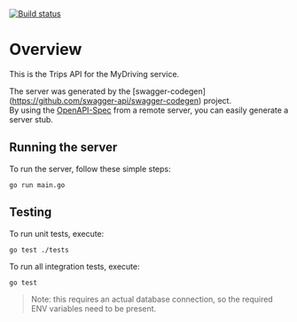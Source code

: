 [![Build status](https://dev.azure.com/hacker2otc/openhack-devops-team/_apis/build/status/openhack-devops-team-trips-CI)](https://dev.azure.com/hacker2otc/openhack-devops-team/_build/latest?definitionId=2)

# Overview

This is the Trips API for the MyDriving service.

The server was generated by the [swagger-codegen]
(https://github.com/swagger-api/swagger-codegen) project.  
By using the [OpenAPI-Spec](https://github.com/OAI/OpenAPI-Specification) from a remote server, you can easily generate a server stub.

## Running the server

To run the server, follow these simple steps:

```shell
go run main.go
```

## Testing

To run unit tests, execute:

```shell
go test ./tests
```

To run all integration tests, execute:

```shell
go test
```

> Note: this requires an actual database connection, so the required ENV variables need to be present.
